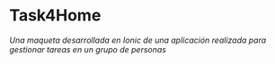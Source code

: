 # Task4Home

_Una maqueta desarrollada en Ionic de una aplicación realizada para gestionar tareas en un grupo de personas_
